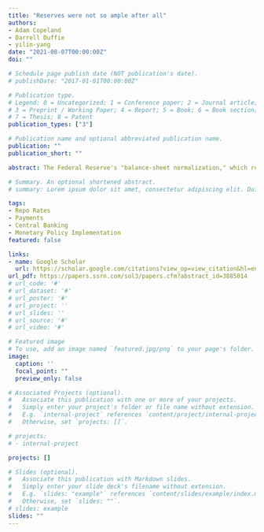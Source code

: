 ```yaml
---
title: "Reserves were not so ample after all"
authors:
- Adam Copeland
- Darrell Duffie
- yilin-yang
date: "2021-08-07T00:00:00Z"
doi: ""

# Schedule page publish date (NOT publication's date).
# publishDate: "2017-01-01T00:00:00Z"

# Publication type.
# Legend: 0 = Uncategorized; 1 = Conference paper; 2 = Journal article;
# 3 = Preprint / Working Paper; 4 = Report; 5 = Book; 6 = Book section;
# 7 = Thesis; 8 = Patent
publication_types: ["3"]

# Publication name and optional abbreviated publication name.
publication: ""
publication_short: ""

abstract: The Federal Reserve's "balance-sheet normalization," which reduced aggregate reserves between 2017 and September 2019, increased repo rate distortions, the severity of rate spikes, and intraday payment timing stresses, culminating with a significant disruption in Treasury repo markets in mid-September 2019. We show that repo rates rose above efficient-market levels when the total reserve balances held at the Federal Reserve by the largest repo-active bank holding companies declined and that repo rate spikes are strongly associated with delayed intraday payments of reserves to these large bank holding companies. Intraday payment timing stresses are magnified by early-morning settlement of Treasury security issuances. Substantially higher aggregate levels of reserves than existed in the period leading up to September 2019 would likely have eliminated most or all of these payment timing stresses and repo rate spikes.

# Summary. An optional shortened abstract.
# summary: Lorem ipsum dolor sit amet, consectetur adipiscing elit. Duis posuere tellus ac convallis placerat. Proin tincidunt magna sed ex sollicitudin condimentum.

tags:
- Repo Rates
- Payments
- Central Banking
- Monetary Policy Implementation
featured: false

links:
- name: Google Scholar
  url: https://scholar.google.com/citations?view_op=view_citation&hl=en&user=pcx3m8cAAAAJ&citation_for_view=pcx3m8cAAAAJ:d1gkVwhDpl0C
url_pdf: https://papers.ssrn.com/sol3/papers.cfm?abstract_id=3885014
# url_code: '#'
# url_dataset: '#'
# url_poster: '#'
# url_project: ''
# url_slides: ''
# url_source: '#'
# url_video: '#'

# Featured image
# To use, add an image named `featured.jpg/png` to your page's folder. 
image: 
  caption: ''
  focal_point: ""
  preview_only: false

# Associated Projects (optional).
#   Associate this publication with one or more of your projects.
#   Simply enter your project's folder or file name without extension.
#   E.g. `internal-project` references `content/project/internal-project/index.md`.
#   Otherwise, set `projects: []`.

# projects: 
# - internal-project

projects: []

# Slides (optional).
#   Associate this publication with Markdown slides.
#   Simply enter your slide deck's filename without extension.
#   E.g. `slides: "example"` references `content/slides/example/index.md`.
#   Otherwise, set `slides: ""`.
# slides: example
slides: ""
---
```


<!-- {{% callout note %}}
Create your slides in Markdown - click the *Slides* button to check out the example.
{{% /callout %}}

Supplementary notes can be added here, including [code, math, and images](https://wowchemy.com/docs/writing-markdown-latex/).
 -->